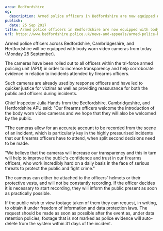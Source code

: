 ```yaml
area: Bedfordshire
og:
  description: Armed police officers in Bedfordshire are now equipped with body worn video cameras.
publish:
  date: 25 Sep 2017
title: Armed police officers in Bedfordshire are now equipped with body worn video cameras
url: https://www.bedfordshire.police.uk/news-and-appeals/armed-police-body-camera
```

Armed police officers across Bedfordshire, Cambridgeshire, and Hertfordshire will be equipped with body worn video cameras from today (Monday 25 September).

The cameras have been rolled out to all officers within the tri-force armed policing unit (APU) in order to increase transparency and help corroborate evidence in relation to incidents attended by firearms officers.

Such cameras are already used by response officers and have led to quicker justice for victims as well as providing reassurance for both the public and officers during incidents.

Chief Inspector Julia Hands from the Bedfordshire, Cambridgeshire, and Hertfordshire APU said: "Our firearms officers welcome the introduction of the body worn video cameras and we hope that they will also be welcomed by the public.

"The cameras allow for an accurate account to be recorded from the scene of an incident, which is particularly key in the highly pressurised incidents that our firearms officers have to attend, when split second decisions need to be made.

"We believe that the cameras will increase our transparency and this in turn will help to improve the public's confidence and trust in our firearms officers, who work incredibly hard on a daily basis in the face of serious threats to protect the public and fight crime."

The cameras can either be attached to the officers' helmets or their protective vests, and will not be constantly recording. If the officer decides it is necessary to start recording, they will inform the public present as soon as practically possible.

If the public wish to view footage taken of them they can request, in writing, to obtain it under freedom of information and data protection laws. The request should be made as soon as possible after the event as, under data retention policies, footage that is not marked as police evidence will auto-delete from the system within 31 days of the incident.
